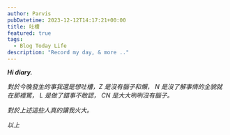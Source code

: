 ```yaml
---
author: Parvis
pubDatetime: 2023-12-12T14:17:21+00:00
title: 吐槽
featured: true
tags:
  - Blog Today Life
description: "Record my day, & more .."
---
```


***Hi diary.***      

*對於今晚發生的事我還是想吐槽，Z 是沒有腦子和懶， N 是沒了解事情的全貌就在那裡罵， L 是做了錯事不敢認， CN 是大大咧咧沒有腦子。*     

*對於上述這些人真的讓我火大。*     

*以上*      